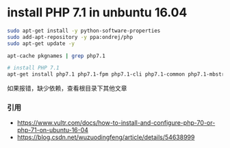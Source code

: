 # install PHP 7.1 in unbuntu 16.04

``` bash
sudo apt-get install -y python-software-properties
sudo add-apt-repository -y ppa:ondrej/php
sudo apt-get update -y
```

``` bash
apt-cache pkgnames | grep php7.1
```

``` bash
# install PHP 7.1
apt-get install php7.1 php7.1-fpm php7.1-cli php7.1-common php7.1-mbstring php7.1-gd php7.1-intl php7.1-xml php7.1-mysql php7.1-mcrypt php7.1-zip
```

如果报错，缺少依赖，查看根目录下其他文章


### 引用

* https://www.vultr.com/docs/how-to-install-and-configure-php-70-or-php-71-on-ubuntu-16-04
* https://blog.csdn.net/wuzuodingfeng/article/details/54638999
